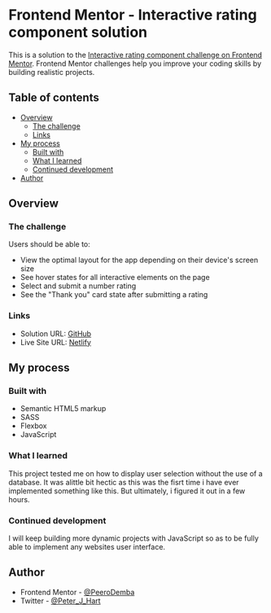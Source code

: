 # Frontend Mentor - Interactive rating component solution

This is a solution to the [Interactive rating component challenge on Frontend Mentor](https://www.frontendmentor.io/challenges/interactive-rating-component-koxpeBUmI). Frontend Mentor challenges help you improve your coding skills by building realistic projects.

## Table of contents

- [Overview](#overview)
  - [The challenge](#the-challenge)
  - [Links](#links)
- [My process](#my-process)
  - [Built with](#built-with)
  - [What I learned](#what-i-learned)
  - [Continued development](#continued-development)
- [Author](#author)

## Overview

### The challenge

Users should be able to:

- View the optimal layout for the app depending on their device's screen size
- See hover states for all interactive elements on the page
- Select and submit a number rating
- See the "Thank you" card state after submitting a rating

### Links

- Solution URL: [GitHub](https://github.com/PeeroDemba/Interactive-Rating-Component.git)
- Live Site URL: [Netlify](https://shiny-fenglisu-ab977d.netlify.app/)

## My process

### Built with

- Semantic HTML5 markup
- SASS
- Flexbox
- JavaScript

### What I learned

This project tested me on how to display user selection without the use of a database. It was alittle bit hectic as this was the fisrt time i have ever implemented something like this. But ultimately, i figured it out in a few hours.

### Continued development

I will keep building more dynamic projects with JavaScript so as to be fully able to implement any websites user interface.

## Author

- Frontend Mentor - [@PeeroDemba](https://www.frontendmentor.io/profile/PeeroDemba)
- Twitter - [@Peter_J_Hart](https://twitter.com/Peter_J_Hart)
